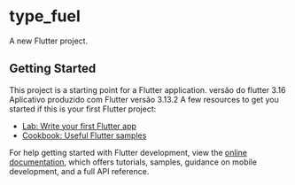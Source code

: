 # type_fuel

A new Flutter project.

## Getting Started

This project is a starting point for a Flutter application.
versão do flutter 3.16
Aplicativo produzido com Flutter versão 3.13.2
A few resources to get you started if this is your first Flutter project:

- [Lab: Write your first Flutter app](https://docs.flutter.dev/get-started/codelab)
- [Cookbook: Useful Flutter samples](https://docs.flutter.dev/cookbook)

For help getting started with Flutter development, view the
[online documentation](https://docs.flutter.dev/), which offers tutorials,
samples, guidance on mobile development, and a full API reference.
